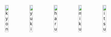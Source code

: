 <p align="center" width = "100%">
  <img src="https://github.com/user-attachments/assets/716e8b88-e1fa-4add-9b9d-b8676cdbfdf3" width="15%" title="kyon">
  <img src="https://github.com/user-attachments/assets/c0094b42-3da4-4dd4-b278-4eb21e294fd1" width="15%" title="yuki_nagato">
  <img src="https://github.com/user-attachments/assets/51549b96-58c0-42f1-bef3-02edd3ba13e8" width="15%" title="haruhi_suzumiya">
  <img src="https://github.com/user-attachments/assets/4845a537-bdbc-41e5-b06b-a3682f909ebe" width="15%" title="mikuru_asahina">
  <img src="https://github.com/user-attachments/assets/5bfb5a5b-8543-47d3-85b2-c86b8384bd7f" width="15%" title="itsuki_koizumi">
</p>

 

